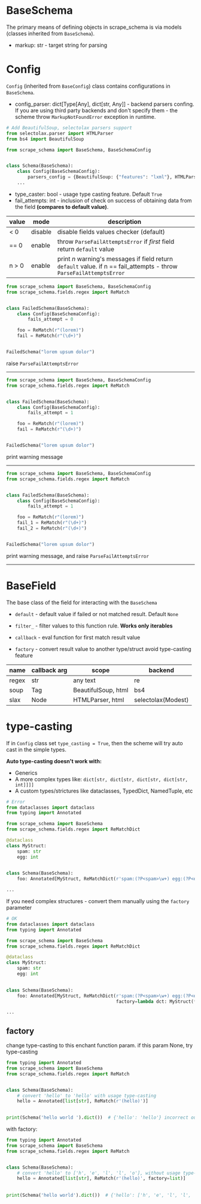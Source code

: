 # BaseSchema
The primary means of defining objects in scrape_schema is via models 
(classes inherited from `BaseSchema`).

* markup: str - target string for parsing

# Config
`Config` (inherited from `BaseConfig`) class contains configurations in `BaseSchema`.

* config_parser: dict[Type[Any], dict[str, Any]] - backend parsers confing. If you are using third party backends and don't
specify them - the scheme throw `MarkupNotFoundError` exception in runtime.

```python
# Add BeautifulSoup, selectolax parsers support
from selectolax.parser import HTMLParser
from bs4 import BeautifulSoup

from scrape_schema import BaseSchema, BaseSchemaConfig


class Schema(BaseSchema):
    class Config(BaseSchemaConfig):
        parsers_config = {BeautifulSoup: {"features": "lxml"}, HTMLParser: {}}
    ...
```

* type_caster: bool - usage type casting feature. Default `True` 
* fail_attempts: int - inclusion of check on success of obtaining data from the field **(compares to default value)**.

| value | mode    | description                                                                                                          |
|-------|---------|----------------------------------------------------------------------------------------------------------------------|
| < 0   | disable | disable fields values checker (default)                                                                              |
| == 0  | enable  | throw `ParseFailAttemptsError` if _first_ field return `default` value                                               |
| n > 0 | enable  | print *n* warning's messages if field return `default` value. if n == fail_attempts - throw `ParseFailAttemptsError` |

```python
from scrape_schema import BaseSchema, BaseSchemaConfig
from scrape_schema.fields.regex import ReMatch


class FailedSchema(BaseSchema):
    class Config(BaseSchemaConfig):
        fails_attempt = 0

    foo = ReMatch(r"(lorem)")
    fail = ReMatch(r"(\d+)")


FailedSchema("lorem upsum dolor")
```
raise `ParseFailAttemptsError`
_____
```python
from scrape_schema import BaseSchema, BaseSchemaConfig
from scrape_schema.fields.regex import ReMatch


class FailedSchema(BaseSchema):
    class Config(BaseSchemaConfig):
        fails_attempt = 1

    foo = ReMatch(r"(lorem)")
    fail = ReMatch(r"(\d+)")


FailedSchema("lorem upsum dolor")
```
print warning message
____
```python
from scrape_schema import BaseSchema, BaseSchemaConfig
from scrape_schema.fields.regex import ReMatch


class FailedSchema(BaseSchema):
    class Config(BaseSchemaConfig):
        fails_attempt = 1

    foo = ReMatch(r"(lorem)")
    fail_1 = ReMatch(r"(\d+)")
    fail_2 = ReMatch(r"(\d+)")


FailedSchema("lorem upsum dolor")
```
print warning message, and raise `ParseFailAttemptsError`
___
# BaseField

The base class of the field for interacting with the `BaseSchema`

* `default` - default value if failed or not matched result. Default `None`

* `filter_` - filter values to this function rule. **Works only iterables**

* `callback` - eval function for first match result value 

* `factory` - convert result value to another type/struct avoid type-casting feature

| name  | callback arg   | scope               | backend              |
|-------|----------------|---------------------|----------------------|
| regex | str            | any text            | re                   |
 | soup  | Tag            | BeautifulSoup, html | bs4                  |
| slax  | Node           | HTMLParser, html    | selectolax(Modest)   |

# type-casting
If in `Config` class set `type_casting = True`, then the scheme will try auto cast in the simple types.

**Auto type-casting doesn't work with:**
* Generics
* A more complex types like: `dict[str, dict[str, dict[str, dict[str, int]]]]`
* A custom types/strictures like dataclasses, TypedDict, NamedTuple, etc


```python
# Error
from dataclasses import dataclass
from typing import Annotated

from scrape_schema import BaseSchema
from scrape_schema.fields.regex import ReMatchDict

@dataclass
class MyStruct:
    spam: str
    egg: int

    
class Schema(BaseSchema):
    foo: Annotated[MyStruct, ReMatchDict(r'spam:(?P<spam>\w+) egg:(?P<egg>\d+)')]

...
```

If you need complex structures - convert them manually using the `factory` parameter

```python
# OK
from dataclasses import dataclass
from typing import Annotated

from scrape_schema import BaseSchema
from scrape_schema.fields.regex import ReMatchDict

@dataclass
class MyStruct:
    spam: str
    egg: int

    
class Schema(BaseSchema):
    foo: Annotated[MyStruct, ReMatchDict(r'spam:(?P<spam>\w+) egg:(?P<egg>\d+)',
                                         factory=lambda dct: MyStruct(**dct))]

...
```

## factory
change type-casting to this enchant function param. if this param None, try type-casting

```python
from typing import Annotated
from scrape_schema import BaseSchema
from scrape_schema.fields.regex import ReMatch


class Schema(BaseSchema):
    # convert 'hello' to 'hello' with usage type-casting
    hello = Annotated[list[str], ReMatch(r'(hello)')]
    

print(Schema('hello world ').dict())  # {'hello': 'hello'} incorrect output type
```

with factory:

```python
from typing import Annotated
from scrape_schema import BaseSchema
from scrape_schema.fields.regex import ReMatch


class Schema(BaseSchema):
    # convert 'hello' to ['h', 'e', 'l', 'l', 'o'], without usage type-casting
    hello = Annotated[list[str], ReMatch(r'(hello)', factory=list)]
    
    
print(Schema('hello world').dict())  # {'hello': ['h', 'e', 'l', 'l', 'o']} OK
```
